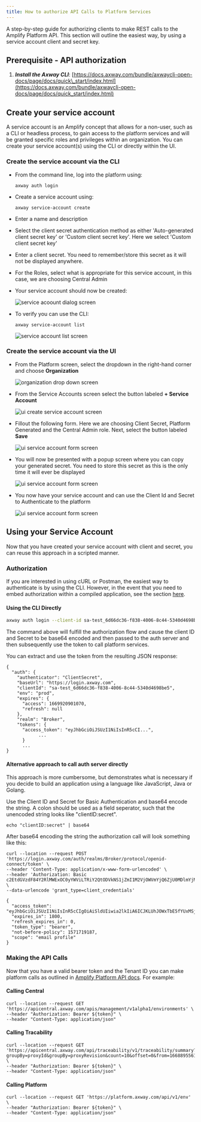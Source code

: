 ```yaml
---
title: How to authorize API Calls to Platform Services
---
```

A step-by-step guide for authorizing clients to make REST calls to the Amplify Platform API. This section will outline the easiest way, by using a service account client and secret key.

## Prerequisite - API authorization

1. ***Install the Axway CLI***: [https://docs.axway.com/bundle/axwaycli-open-docs/page/docs/quick\_start/index.html](https://docs.axway.com/bundle/axwaycli-open-docs/page/docs/quick_start/index.html)

## Create your service account

A service account is an Amplify concept that allows for a non-user, such as a CLI or headless process, to gain access to the platform services and will be granted specific roles and privileges within an organization. You can create your service account(s) using the CLI or directly within the UI.

### Create the service account via the CLI

* From the command line, log into the platform using:

  `axway auth login`

* Create a service account using:

  `axway service-account create`

* Enter a name and description

* Select the client secret authentication method as either 'Auto-generated client secret key' or 'Custom client secret key'. Here we select 'Custom client secret key'

* Enter a client secret. You need to remember/store this secret as it will not be displayed anywhere.

* For the Roles, select what is appropriate for this service account, in this case, we are choosing Central Admin

* Your service account should now be created:

  ![service acoount dialog screen](/Images/integration/create-service-account.png)

* To verify you can use the CLI:

  `axway service-account list`

  ![service account list screen](/Images/integration/service-account-list.png)

### Create the service account via the UI

* From the Platform screen, select the dropdown in the right-hand corner and choose **Organization**

  ![organization drop down screen](/Images/integration/organization-drop-down.png)

* From the Service Accounts screen select the button labeled **+ Service Account**

  ![ui create service account screen](/Images/integration/ui-create-service-account.png)

* Fillout the following form. Here we are choosing Client Secret, Platform Generated and the Central Admin role. Next, select the button labeled **Save**

  ![ui service account form screen](/Images/integration/ui-service-account-form.png)

* You will now be presented with a popup screen where you can copy your generated secret. You need to store this secret as this is the only time it will ever be displayed

  ![ui service account form screen](/Images/integration/ui-service-account-secret.png)

* You now have your service account and can use the Client Id and Secret to Authenticate to the platform

  ![ui service account form screen](/Images/integration/ui-service-account-client-id.png)

## Using your Service Account

Now that you have created your service account with client and secret, you can reuse this approach in a scripted manner.

### Authorization

If you are interested in using cURL or Postman, the easiest way to authenticate is by using the CLI. However, in the event that you need to embed authorization within a compiled application, see the section [here](#alternative-approach-to-call-auth-server-directly).

#### Using the CLI Directly

```sh
axway auth login --client-id sa-test_6d66dc36-f838-4006-8c44-5340d4698be5 --client-secret c961d6f2-8596-4ec3-9aca-0b32f49bf328 --json
```

The command above will fulfill the authorization flow and cause the client ID and Secret to be base64 encoded and then passed to the auth server and then subsequently use the token to call platform services. 

You can extract and use the token from the resulting JSON response:

```
{
  "auth": {
    "authenticator": "ClientSecret",
    "baseUrl": "https://login.axway.com",
    "clientId": "sa-test_6d66dc36-f838-4006-8c44-5340d4698be5",
    "env": "prod",
    "expires": {
      "access": 1669920901070,
      "refresh": null
    },
    "realm": "Broker",
    "tokens": {
      "access_token": "eyJhbGciOiJSUzI1NiIsInR5cCI...",
            ...
      }
      ...
}
```

#### Alternative approach to call auth server directly

This approach is more cumbersome, but demonstrates what is necessary if you decide to build an application using a language like JavaScript, Java or Golang.  

Use the Client ID and Secret for Basic Authentication and base64 encode the string. A colon should be used as a field seperator, such that the unencoded string looks like "clientID:secret".  

```
echo "clientID:secret" | base64 
```

After base64 encoding the string the authorization call will look something like this:

```
curl --location --request POST 'https://login.axway.com/auth/realms/Broker/protocol/openid-connect/token' \
--header 'Content-Type: application/x-www-form-urlencoded' \
--header 'Authorization: Basic c2EtdGVzdF84Y2RlMWExOC0yYWViLTRiY2QtODVkNS1jZmI1M2VjOWVmYjQ6ZjU0MDlmYjMtYjNhZC00MjU3LWE4NjgtZTNmMzY4NGYxMmY1' \
--data-urlencode 'grant_type=client_credentials'
```

```
{
  "access_token": "eyJhbGciOiJSUzI1NiIsInR5cCIgOiAiSldUIiwia2lkIiA6ICJKLUhJOWxTbE5fYUxMSj...",
  "expires_in": 1800,
  "refresh_expires_in": 0,
  "token_type": "bearer",
  "not-before-policy": 1571719187,
  "scope": "email profile"
}
```

### Making the API Calls

Now that you have a valid bearer token and the Tenant ID you can make platform calls as outlined in [Amplify Platform API docs](https://docs.axway.com/category/api). For example:  

#### Calling Central  

```
curl --location --request GET 'https://apicentral.axway.com/apis/management/v1alpha1/environments' \
--header "Authorization: Bearer ${token}" \
--header "Content-Type: application/json" 
```

#### Calling Tracability

```
curl --location --request GET 'https://apicentral.axway.com/api/traceability/v1/traceability/summary?groupBy=proxyId&groupBy=proxyRevision&count=10&offset=0&from=1668895561864&to=1669500361864' \
--header "Authorization: Bearer ${token}" \
--header "Content-Type: application/json" 
```

#### Calling Platform

```
curl --location --request GET 'https://platform.axway.com/api/v1/env' \
--header "Authorization: Bearer ${token}" \
--header "Content-Type: application/json"
```